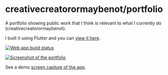 # creativecreatorormaybenot/portfolio

A portfolio showing public work that I think is relevant to what I currently do (creativecreatorormaybenot).

I built it using Flutter and you can [view it here](https://creativecreatorormaybenot.github.io/portfolio).

[![Web app build status](https://github.com/creativecreatorormaybenot/portfolio/workflows/web%20app/badge.svg)](https://github.com/creativecreatorormaybenot/portfolio/actions?query=workflow%3A"web+app")

[![Screenshot of the portfolio](https://i.imgur.com/eJqqY76.png)](https://creativecreatorormaybenot.github.io/portfolio)

See a demo [screen capture of the app](https://twitter.com/creativemaybeno/status/1229191827707899906?s=20).
